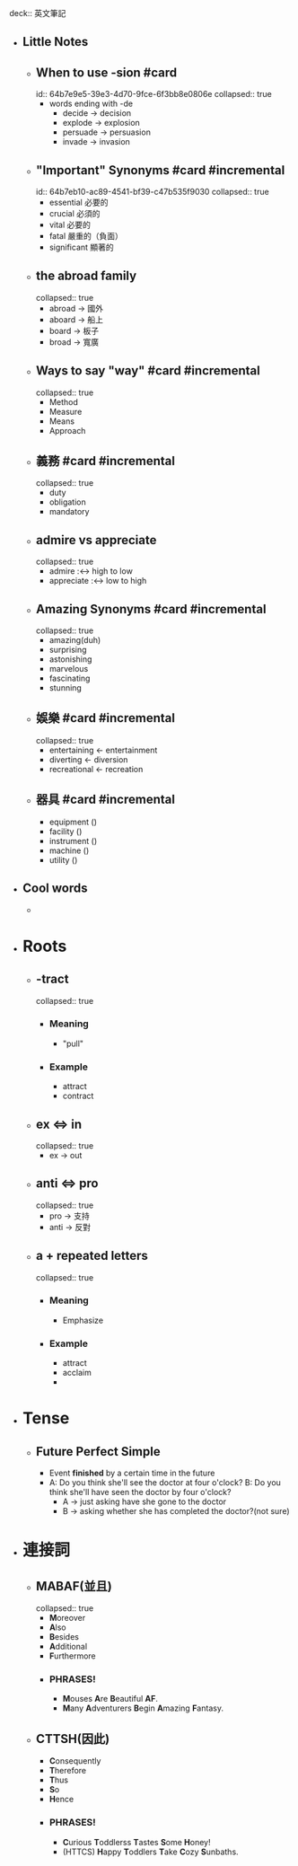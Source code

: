 deck:: 英文筆記

- ## Little Notes
	- ## When to use -sion #card
	  id:: 64b7e9e5-39e3-4d70-9fce-6f3bb8e0806e
	  collapsed:: true
		- words ending with -de
			- decide -> decision
			- explode -> explosion
			- persuade -> persuasion
			- invade -> invasion
	- ## "Important" Synonyms #card #incremental
	  id:: 64b7eb10-ac89-4541-bf39-c47b535f9030
	  collapsed:: true
		- essential 必要的
		- crucial 必須的
		- vital 必要的
		- fatal 嚴重的（負面）
		- significant 顯著的
	- ## the abroad family
	  collapsed:: true
		- abroad -> 國外
		- aboard -> 船上
		- board -> 板子
		- broad -> 寬廣
	- ## Ways to say "way" #card #incremental
	  collapsed:: true
		- Method
		- Measure
		- Means
		- Approach
	- ## 義務 #card #incremental
	  collapsed:: true
		- duty
		- obligation
		- mandatory
	- ## admire vs appreciate
	  collapsed:: true
		- admire :<-> high to low
		- appreciate :<-> low to high
	- ## Amazing Synonyms #card #incremental
	  collapsed:: true
		- amazing(duh)
		- surprising
		- astonishing
		- marvelous
		- fascinating
		- stunning
	- ## 娛樂 #card #incremental
	  collapsed:: true
		- entertaining <- entertainment
		- diverting <- diversion
		- recreational <- recreation
	- ## 器具 #card #incremental
		- equipment ()
		- facility ()
		- instrument ()
		- machine ()
		- utility ()
- ## Cool words
	-
- # Roots
	- ## -tract
	  collapsed:: true
		- ### Meaning
			- "pull"
		- ### Example
			- attract
			- contract
	- ## ex <=> in
	  collapsed:: true
		- ex -> out
	- ## anti <=> pro
	  collapsed:: true
		- pro -> 支持
		- anti -> 反對
	- ## a + repeated letters
	  collapsed:: true
		- ### Meaning
			- Emphasize
		- ### Example
			- attract
			- acclaim
			-
- # Tense
	- ## Future Perfect Simple
		- Event **finished** by a certain time in the future
		- A: Do you think she'll see the doctor at four o'clock?
		  B: Do you think she'll have seen the doctor by four o'clock?
			- A -> just asking have she gone to the doctor
			- B -> asking whether she has completed the doctor?(not sure)
- # 連接詞
	- ## MABAF(並且)
	  collapsed:: true
		- **M**oreover
		- **A**lso
		- **B**esides
		- **A**dditional
		- **F**urthermore
		- ### PHRASES!
			- **M**ouses **A**re **B**eautiful **AF**.
			- **M**any **A**dventurers **B**egin **A**mazing **F**antasy.
	- ## CTTSH(因此)
		- **C**onsequently
		- **T**herefore
		- **T**hus
		- **S**o
		- **H**ence
		- ### PHRASES!
			- **C**urious **T**oddlerss **T**astes **S**ome **H**oney!
			- (HTTCS) **H**appy **T**oddlers **T**ake **C**ozy **S**unbaths.